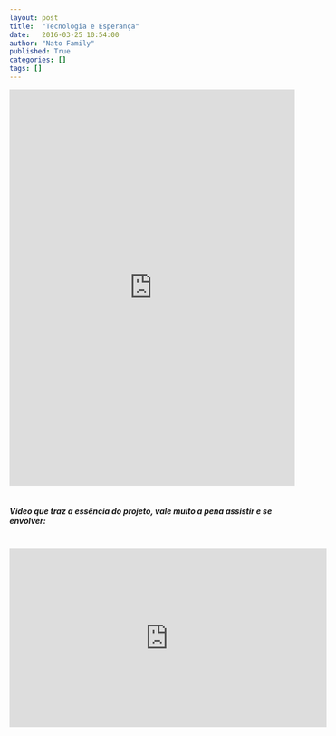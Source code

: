 ```yaml
---
layout: post
title:  "Tecnologia e Esperança"
date:   2016-03-25 10:54:00
author: "Nato Family"
published: True
categories: []
tags: []
---
```


<iframe width="100%" height="700" src="https://slate.adobe.com/cp/kIMD1/" frameborder="0" scrolling="yes" webkitallowfullscreen mozallowfullscreen allowfullscreen></iframe>
</br>
</br>

##### Video que traz a essência do projeto, vale muito a pena assistir e se envolver:
</br>

<div class="embed-container">
<iframe width="560" height="315" src="https://www.youtube.com/embed/hjSBMbFUNA0" frameborder="0" allowfullscreen></iframe>
</div>
</br>
</br>
